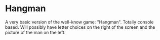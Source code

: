 Hangman
=======

A very basic version of the well-know game: "Hangman". Totally console based. Will possibly have letter choices on the right of the screen and the picture of the man on the left.
